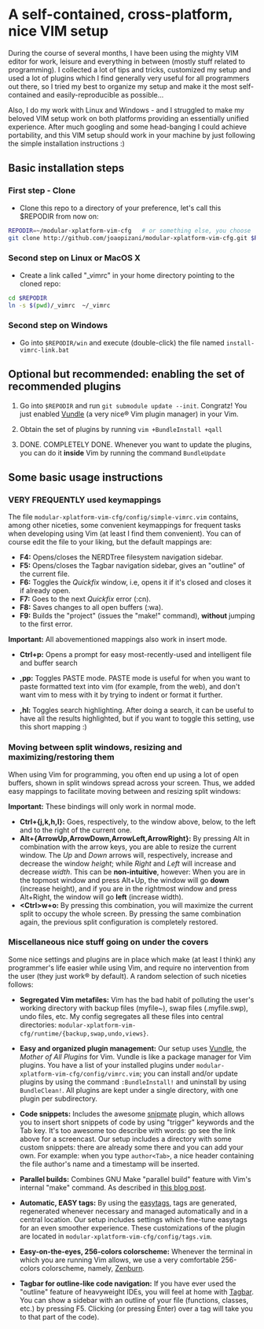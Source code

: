 A self-contained, cross-platform, nice  VIM setup
=================================================
During the course of several months, I have been using the mighty VIM editor for work, leisure and everything
in between (mostly stuff related to programming). I collected a lot of tips and tricks, customized my setup
and used a lot of plugins which I find generally very useful for all programmers out there, so I tried my best
to organize my setup and make it the most self-contained and easily-reproducible as possible...

Also, I do my work with Linux and Windows - and I struggled to make my beloved VIM setup work on both platforms
providing an essentially unified experience. After much googling and some head-banging I could achieve
portability, and this VIM setup should work in your machine by just following the simple installation
instructions :)


Basic installation steps
------------------------
### First step - Clone ###
 * Clone this repo to a directory of your preference, let's call this $REPODIR from now on:

```bash
REPODIR=~/modular-xplatform-vim-cfg   # or something else, you choose
git clone http://github.com/joaopizani/modular-xplatform-vim-cfg.git $REPODIR
```

### Second step on Linux or MacOS X ###

 * Create a link called "\_vimrc" in your home directory pointing to the cloned repo:

```bash
cd $REPODIR
ln -s $(pwd)/_vimrc  ~/_vimrc
```

### Second step on Windows ###

 * Go into `$REPODIR/win` and execute (double-click) the file named `install-vimrc-link.bat`

Optional but recommended: enabling the set of recommended plugins
-----------------------------------------------------------------
 1. Go into `$REPODIR` and run `git submodule update --init`. Congratz! You just enabled
    [Vundle](https://github.com/gmarik/vundle) (a very nice® Vim plugin manager) in your Vim.

 2. Obtain the set of plugins by running `vim +BundleInstall +qall`

 3. DONE. COMPLETELY DONE. Whenever you want to update the plugins, you can do it **inside**
    Vim by running the command `BundleUpdate`



Some basic usage instructions
-----------------------------
### VERY FREQUENTLY used keymappings ###
The file `modular-xplatform-vim-cfg/config/simple-vimrc.vim` contains, among other niceties, some
convenient keymappings for frequent tasks when developing using Vim (at least I find them convenient).
You can of course edit the file to your liking, but the default mappings are:

 * **F4:** Opens/closes the NERDTree filesystem navigation sidebar.
 * **F5:** Opens/closes the Tagbar navigation sidebar, gives an "outline" of the current file.
 * **F6:** Toggles the *Quickfix* window, i.e, opens it if it's closed and closes it if already open.
 * **F7:** Goes to the next *Quickfix* error (:cn).
 * **F8:** Saves changes to all open buffers (:wa).
 * **F9:** Builds the "project" (issues the "make!" command), **without** jumping to the first error.

**Important:** All abovementioned mappings also work in insert mode.

 * **Ctrl+p:** Opens a prompt for easy most-recently-used and intelligent file and buffer search

 * **,pp:** Toggles PASTE mode. PASTE mode is useful for when you want to paste formatted text into vim (for
   example, from the web), and don't want vim to mess with it by trying to indent or format it further.
 * **,hl:** Toggles search highlighting. After doing a search, it can be useful to have all the results
   highlighted, but if you want to toggle this setting, use this short mapping :)

### Moving between split windows, resizing and maximizing/restoring them ###
When using Vim for programming, you often end up using a lot of open buffers, shown in split windows spread
across your screen. Thus, we added easy mappings to facilitate moving between and resizing split windows:

**Important:** These bindings will only work in normal mode.

 * **Ctrl+{j,k,h,l}:** Goes, respectively, to the window above, below, to the left and to the right of the
   current one.
 * **Alt+{ArrowUp,ArrowDown,ArrowLeft,ArrowRight}:** By pressing Alt in combination with the arrow keys, you
   are able to resize the current window. The *Up* and *Down* arrows will, respectively, increase and decrease
   the window *height*; while *Right* and *Left* will increase and decrease *width*. This can be
   **non-intuitive**, however: When you are in the topmost window and press Alt+Up, the window will go
   **down** (increase height), and if you are in the rightmost window and press Alt+Right, the window will
   go **left** (increase width).
 * **\<Ctrl\>w+o:** By pressing this combination, you will maximize the current split to occupy the whole
   screen. By pressing the same combination again, the previous split configuration is completely restored.

### Miscellaneous nice stuff going on under the covers ###
Some nice settings and plugins are in place which make (at least I think) any programmer's life easier while
using Vim, and require no intervention from the user (they just work® by default). A random selection of such
niceties follows:

 * **Segregated Vim metafiles:** Vim has the bad habit of polluting the user's working directory with backup
   files (myfile~), swap files (.myfile.swp), undo files, etc. My config segregates all these files into
   central directories: `modular-xplatform-vim-cfg/runtime/{backup,swap,undo,views}`.

 * **Easy and organized plugin management:** Our setup uses [Vundle](https://github.com/gmarik/vundle), the
   *Mother of All Plugins* for Vim. Vundle is like a package manager for Vim plugins. You have a list of your
   installed plugins under `modular-xplatform-vim-cfg/config/vimrc.vim`; you can install and/or update plugins
   by using the command `:BundleInstall!` and uninstall by using `BundleClean!`. All plugins are kept under a
   single directory, with one plugin per subdirectory.

 * **Code snippets:** Includes the awesome [snipmate](http://vimeo.com/3535418) plugin, which
   allows you to insert short snippets of code by using "trigger" keywords and the Tab key. It's too awesome
   too describe with words: go see the link above for a screencast. Our setup includes a directory with some
   custom snippets: there are already some there and you can add your own. For example: when you type
   `author<Tab>`, a nice header containing the file author's name and a timestamp will be inserted.

 * **Parallel builds:** Combines GNU Make "parallel build" feature with Vim's internal "make" command. As
   described in [this blog post](http://joaopizani.hopto.org/en/2012/05/vim-parallel-make).

 * **Automatic, EASY tags:** By using the [easytags](https://github.com/xolox/vim-easytags), tags are
   generated, regenerated whenever necessary and managed automatically and in a central location. Our
   setup includes settings which fine-tune easytags for an even smoother experience. These
   customizations of the plugin are located in `modular-xplatform-vim-cfg/config/tags.vim`.

 * **Easy-on-the-eyes, 256-colors colorscheme:** Whenever the terminal in which you are running Vim allows,
   we use a very comfortable 256-colors colorscheme, namely, [Zenburn](https://github.com/jnurmine/Zenburn).

 * **Tagbar for outline-like code navigation:** If you have ever used the "outline" feature of heavyweight
   IDEs, you will feel at home with [Tagbar](https://github.com/majutsushi/tagbar). You can show a sidebar
   with an outline of your file (functions, classes, etc.) by pressing F5. Clicking (or pressing Enter)
   over a tag will take you to that part of the code).

